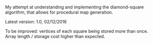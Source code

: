 My attempt at understanding and implementing the diamond-square algorithm, that allows for procedural map generation.

Latest version: 1.0, 02/12/2016

To be improved: vertices of each square being stored more than once. Array length / storage cost higher than expected.

